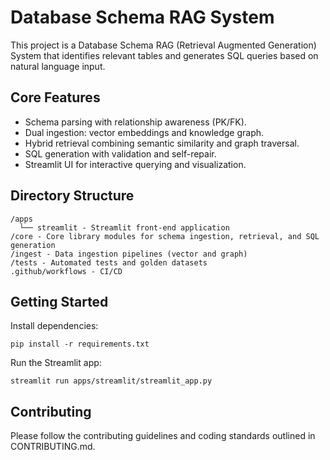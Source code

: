 # Database Schema RAG System

This project is a Database Schema RAG (Retrieval Augmented Generation) System that identifies relevant tables and generates SQL queries based on natural language input.

## Core Features
- Schema parsing with relationship awareness (PK/FK).
- Dual ingestion: vector embeddings and knowledge graph.
- Hybrid retrieval combining semantic similarity and graph traversal.
- SQL generation with validation and self-repair.
- Streamlit UI for interactive querying and visualization.

## Directory Structure
```text
/apps
  └── streamlit - Streamlit front-end application
/core - Core library modules for schema ingestion, retrieval, and SQL generation
/ingest - Data ingestion pipelines (vector and graph)
/tests - Automated tests and golden datasets
.github/workflows - CI/CD
```

## Getting Started

Install dependencies:
```
pip install -r requirements.txt
```

Run the Streamlit app:
```
streamlit run apps/streamlit/streamlit_app.py
```

## Contributing

Please follow the contributing guidelines and coding standards outlined in CONTRIBUTING.md.
